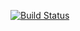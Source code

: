 [![Build Status](https://travis-ci.org/sinh3012/BSTree.svg?branch=master)](https://travis-ci.org/sinh3012/BSTree)
